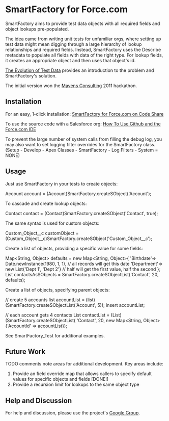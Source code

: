SmartFactory for Force.com
======================================

SmartFactory aims to provide test data objects with all required fields and object lookups pre-populated. 

The idea came from writing unit tests for unfamiliar orgs, where setting up test data might mean digging through a large hierarchy of lookup relationships and
required fields. Instead, SmartFactory uses the Describe metadata to populate all fields with data of the right type. For lookup fields, it creates an appropriate object and then uses that object's id.

[The Evolution of Test Data](http://mavens.force.com/conversation/the-evolution-of-test-data) provides an introduction to the problem and SmartFactory's solution.

The initial version won the [Mavens Consulting](http://mavens.force.com/) 2011 hackathon. 

Installation
------------

For an easy, 1-click installation: [SmartFactory for Force.com on Code Share](http://developer.force.com/codeshare/ProjectPage?id=a063000000Db0CSAAZ) 

To use the source code with a Salesforce org: [How To Use Github and the Force.com IDE](http://blog.sforce.com/sforce/2011/04/how-to-use-git-github-force-com-ide-open-source-labs-apps.html)  

To prevent the large number of system calls from filling the debug log, you may also want to set logging filter overrides for the SmartFactory class. (Setup - Develop - Apex Classes - SmartFactory - Log Filters - System = NONE)

Usage
-----  

Just use SmartFactory in your tests to create objects:

  Account account = (Account)SmartFactory.createSObject('Account');

To cascade and create lookup objects:

  Contact contact = (Contact)SmartFactory.createSObject('Contact', true);

The same syntax is used for custom objects:

  Custom_Object__c customObject = (Custom_Object__c)SmartFactory.createSObject('Custom_Object__c');

Create a list of objects, providing a specific value for some fields:

  Map<String, Object> defaults = new Map<String, Object>{
      'Birthdate'=> Date.newInstance(1980, 1, 1),           // all records will get this date
      'Department'=> new List<String>{'Dept 1', 'Dept 2'}   // half will get the first value, half the second
  };
  List<SObject> contactsAsSObjects = SmartFactory.createSObjectList('Contact', 20, defaults);

Create a list of objects, specifying parent objects:

  // create 5 accounts
  list<Account> accountList = (list<Account>)(SmartFactory.createSObjectList('Account', 5));
  insert accountList;

  // each account gets 4 contacts
  List<Contact> contactList = (List<Contact>)(SmartFactory.createSObjectList(
      'Contact', 20, new Map<String, Object>{'AccountId' => accountList});

See SmartFactory_Test for additional examples.


Future Work
----------- 

TODO comments note areas for additional development. Key areas include:

1. Provide an field override map that allows callers to specify default values for specific objects and fields [DONE!]
2. Provide a recursion limit for lookups to the same object type   

Help and Discussion
-------------------

For help and discussion, please use the project's [Google Group](http://groups.google.com/group/smartfactory-for-forcecom).         

